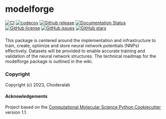 modelforge
==============================
[//]: # (Badges)
[![CI](https://github.com/choderalab/modelforge/actions/workflows/CI.yaml/badge.svg)](https://github.com/choderalab/modelforge/actions/workflows/CI.yaml)
[![codecov](https://codecov.io/gh/choderalab/modelforge/branch/main/graph/badge.svg)](https://codecov.io/gh/choderalab/modelforge/branch/main)
[![Github release](https://badgen.net/github/release/choderalab/modelforge)](https://github.com/choderalab/modelforge/)
[![Documentation Status](https://readthedocs.org/projects/modelforge/badge/?version=latest)](https://modelforge.readthedocs.io/en/latest/?badge=latest)
[![GitHub license](https://img.shields.io/github/license/choderalab/modelforge?color=green)](https://github.com/choderalab/modelforge/blob/main/LICENSE)
[![GitHub issues](https://img.shields.io/github/issues/choderalab/modelforge?style=flat)](https://github.com/choderalab/modelforge/issues)
[![GitHub stars](https://img.shields.io/github/stars/choderalab/modelforge)](https://github.com/choderalab/modelforge/stargazers)

### 
This package is centered around the implementation and infrastructure to train, create, optimize and store neural network potentials (NNPs) effectively. 
Datasets will be provided to enable accurate training and validation of the neural network structures. 
The technical roadmap for the modelforge package is outlined in the wiki. 

### Copyright

Copyright (c) 2023, Choderalab


#### Acknowledgements
 
Project based on the 
[Computational Molecular Science Python Cookiecutter](https://github.com/molssi/cookiecutter-cms) version 1.1.
